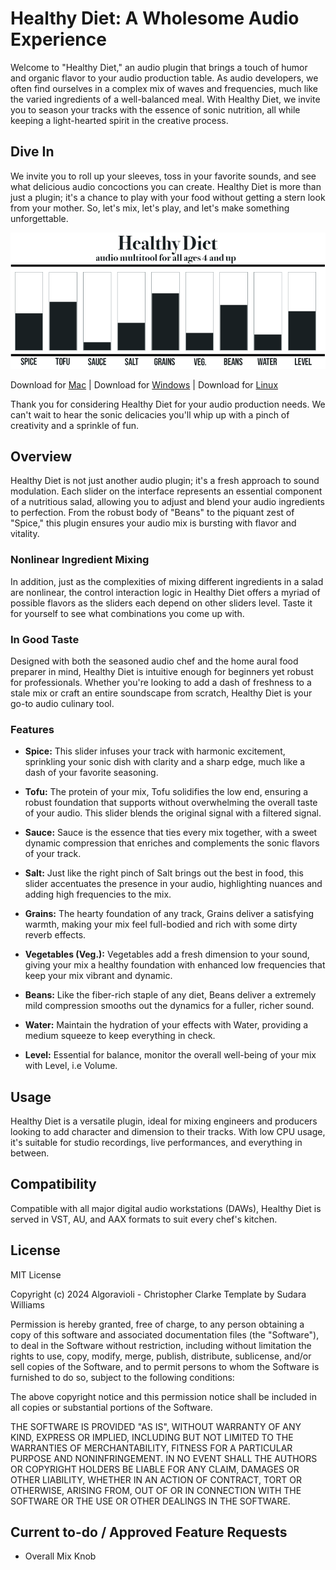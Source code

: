 
# Healthy Diet: A Wholesome Audio Experience
Welcome to "Healthy Diet," an audio plugin that brings a touch of humor and organic flavor to your audio production table. As audio developers, we often find ourselves in a complex mix of waves and frequencies, much like the varied ingredients of a well-balanced meal. With Healthy Diet, we invite you to season your tracks with the essence of sonic nutrition, all while keeping a light-hearted spirit in the creative process.

## Dive In
We invite you to roll up your sleeves, toss in your favorite sounds, and see what delicious audio concoctions you can create. Healthy Diet is more than just a plugin; it's a chance to play with your food without getting a stern look from your mother. So, let's mix, let's play, and let's make something unforgettable.

![Healthy Diet UI](docs/HealthyDiet.png)

Download for [Mac](https://github.com/algoravioli/MULTITOOL_HEALTHYDIET/releases/download/v1.3.3/Healthy.Diet-1.3.3-macOS.dmg) | Download for [Windows](https://github.com/algoravioli/MULTITOOL_HEALTHYDIET/releases/download/v1.3.3/Healthy.Diet-1.3.3-Windows.exe) | Download for [Linux](https://github.com/algoravioli/MULTITOOL_HEALTHYDIET/releases/download/v1.3.3/Healthy.Diet-1.3.3-Linux.zip)

Thank you for considering Healthy Diet for your audio production needs. We can't wait to hear the sonic delicacies you'll whip up with a pinch of creativity and a sprinkle of fun.

## Overview
Healthy Diet is not just another audio plugin; it's a fresh approach to sound modulation. Each slider on the interface represents an essential component of a nutritious salad, allowing you to adjust and blend your audio ingredients to perfection. From the robust body of "Beans" to the piquant zest of "Spice," this plugin ensures your audio mix is bursting with flavor and vitality. 

### Nonlinear Ingredient Mixing
In addition, just as the complexities of mixing different ingredients in a salad are nonlinear, the control interaction logic in Healthy Diet offers a myriad of possible flavors as the sliders each depend on other sliders level. Taste it for yourself to see what combinations you come up with.

### In Good Taste
Designed with both the seasoned audio chef and the home aural food preparer in mind, Healthy Diet is intuitive enough for beginners yet robust for professionals. Whether you're looking to add a dash of freshness to a stale mix or craft an entire soundscape from scratch, Healthy Diet is your go-to audio culinary tool.

### Features

- **Spice:** This slider infuses your track with harmonic excitement, sprinkling your sonic dish with clarity and a sharp edge, much like a dash of your favorite seasoning.

- **Tofu:** The protein of your mix, Tofu solidifies the low end, ensuring a robust foundation that supports without overwhelming the overall taste of your audio. This slider blends the original signal with a filtered signal.

- **Sauce:** Sauce is the essence that ties every mix together, with a sweet dynamic compression that enriches and complements the sonic flavors of your track.

- **Salt:** Just like the right pinch of Salt brings out the best in food, this slider accentuates the presence in your audio, highlighting nuances and adding high frequencies to the mix.

- **Grains:** The hearty foundation of any track, Grains deliver a satisfying warmth, making your mix feel full-bodied and rich with some dirty reverb effects.

- **Vegetables (Veg.):** Vegetables add a fresh dimension to your sound, giving your mix a healthy foundation with enhanced low frequencies that keep your mix vibrant and dynamic.

- **Beans:** Like the fiber-rich staple of any diet, Beans deliver a extremely mild compression smooths out the dynamics for a fuller, richer sound.

- **Water:** Maintain the hydration of your effects with Water, providing a medium squeeze to keep everything in check.

- **Level:** Essential for balance, monitor the overall well-being of your mix with Level, i.e Volume.

## Usage

Healthy Diet is a versatile plugin, ideal for mixing engineers and producers looking to add character and dimension to their tracks. With low CPU usage, it's suitable for studio recordings, live performances, and everything in between. 

## Compatibility

Compatible with all major digital audio workstations (DAWs), Healthy Diet is served in VST, AU, and AAX formats to suit every chef's kitchen.

## License 
MIT License

Copyright (c) 2024 Algoravioli - Christopher Clarke
Template by Sudara Williams

Permission is hereby granted, free of charge, to any person obtaining a copy
of this software and associated documentation files (the "Software"), to deal
in the Software without restriction, including without limitation the rights
to use, copy, modify, merge, publish, distribute, sublicense, and/or sell
copies of the Software, and to permit persons to whom the Software is
furnished to do so, subject to the following conditions:

The above copyright notice and this permission notice shall be included in all
copies or substantial portions of the Software.

THE SOFTWARE IS PROVIDED "AS IS", WITHOUT WARRANTY OF ANY KIND, EXPRESS OR
IMPLIED, INCLUDING BUT NOT LIMITED TO THE WARRANTIES OF MERCHANTABILITY,
FITNESS FOR A PARTICULAR PURPOSE AND NONINFRINGEMENT. IN NO EVENT SHALL THE
AUTHORS OR COPYRIGHT HOLDERS BE LIABLE FOR ANY CLAIM, DAMAGES OR OTHER
LIABILITY, WHETHER IN AN ACTION OF CONTRACT, TORT OR OTHERWISE, ARISING FROM,
OUT OF OR IN CONNECTION WITH THE SOFTWARE OR THE USE OR OTHER DEALINGS IN THE
SOFTWARE.

## Current to-do / Approved Feature Requests
- Overall Mix Knob
